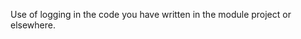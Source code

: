 <panel type="warning" header="**`W7.3` Can use logging** :star::star:" no-close>

<panel type="warning" header="`W7.3a` Can explain logging :star::star:">
  <include src="../../book/errorHandling/logging/what/full.md" />
<!-- TODO: add evidence -->
</panel>

<panel type="warning" header="`W7.3b` Can use logging :star::star:">
  <include src="../../book/errorHandling/logging/how/full.md" />
  <panel header=":dart: Evidence" expanded>

Use of logging in the code you have written in the module project or elsewhere.

  </panel>
</panel>

</panel>
